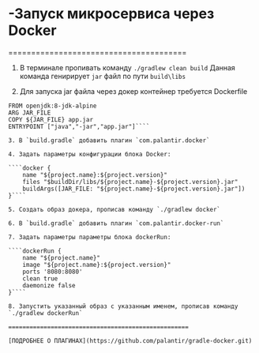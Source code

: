 # -Запуск микросервиса через Docker
=======================================

1. В терминале пропивать команду `./gradlew clean build`
Данная команда генирирует `jar` файл по пути `build\libs`

2. Для запуска jar файла через докер контейнер требуется Dockerfile

````
FROM openjdk:8-jdk-alpine
ARG JAR_FILE
COPY ${JAR_FILE} app.jar
ENTRYPOINT ["java","-jar","app.jar"]````

3. В `build.gradle` добавить плагин `com.palantir.docker`

4. Задать параметры конфигурации блока Docker:

````docker {
    name "${project.name}:${project.version}"
    files "$buildDir/libs/${project.name}-${project.version}.jar"
    buildArgs([JAR_FILE: "${project.name}-${project.version}.jar"])
}````

5. Создать образ докера, прописав команду `./gradlew docker`

6. В `build.gradle` добавить плагин `com.palantir.docker-run`

7. Задать параметры параметры блока dockerRun:

````dockerRun {
    name "${project.name}"
    image "${project.name}:${project.version}"
    ports '8080:8080'
    clean true
    daemonize false
}````

8. Запустить указанный образ с указанным именем, прописав команду `./gradlew dockerRun`

===================================================

[ПОДРОБНЕЕ О ПЛАГИНАХ](https://github.com/palantir/gradle-docker.git)
